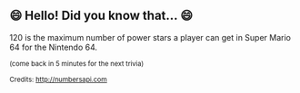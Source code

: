 ## 😄 Hello! Did you know that... 😄
120 is the maximum number of power stars a player can get in Super Mario 64 for the Nintendo 64.

<sup>(come back in 5 minutes for the next trivia)</sup>


<sup>Credits: http://numbersapi.com</sup>
